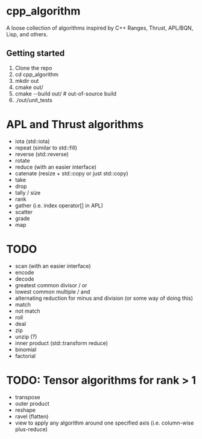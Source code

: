 # cpp_algorithm
A loose collection of algorithms inspired by C++ Ranges, Thrust, APL/BQN, Lisp, and others.

## Getting started
1. Clone the repo
2. cd cpp_algorithm
3. mkdir out
4. cmake out/
5. cmake --build out/ # out-of-source build
6. ./out/unit_tests

# APL and Thrust algorithms
- iota (std::iota)
- repeat (similar to std::fill)
- reverse (std::reverse)
- rotate
- reduce (with an easier interface)
- catenate (resize + std::copy or just std::copy)
- take
- drop
- tally / size
- rank
- gather (i.e. index operator[] in APL)
- scatter
- grade
- map

# TODO
- scan (with an easier interface)
- encode
- decode
- greatest common divisor / or
- lowest common multiple / and
- alternating reduction for minus and division (or some way of doing this)
- match
- not match
- roll
- deal
- zip
- unzip (?)
- inner product (std::transform reduce)
- binomial
- factorial

# TODO: Tensor algorithms for rank > 1
- transpose
- outer product
- reshape
- ravel (flatten)
- view to apply any algorithm around one specified axis (i.e. column-wise plus-reduce)
